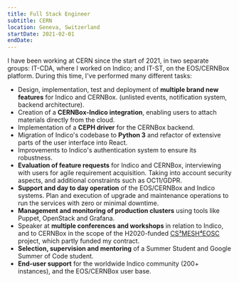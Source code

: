 ```yaml
---
title: Full Stack Engineer
subtitle: CERN
location: Geneva, Switzerland
startDate: 2021-02-01
endDate:
---
```


I have been working at CERN since the start of 2021, in two separate groups:
IT-CDA, where I worked on Indico; and IT-ST, on the EOS/CERNBox platform. During
this time, I've performed many different tasks:

* Design, implementation, test and deployment of **multiple brand new features**
  for Indico and CERNBox. (unlisted events, notification system, backend
  architecture).
* Creation of a **CERNBox-Indico integration**, enabling users to attach
  materials directly from the cloud.
* Implementation of a **CEPH driver** for the CERNBox backend.
* Migration of Indico's codebase to **Python 3** and refactor of extensive parts
  of the user interface into React.
* Improvements to Indico's authentication system to ensure its robustness.
* **Evaluation of feature requests** for Indico and CERNBox, interviewing with
  users for agile requirement acquisition. Taking into account security aspects,
  and additional constraints such as OC11/GDPR.
* **Support and day to day operation** of the EOS/CERNBox and Indico systems.
  Plan and execution of upgrade and maintenance operations to run the services
  with zero or minimal downtime.
* **Management and monitoring of production clusters** using tools like Puppet,
  OpenStack and Grafana.
* Speaker at **multiple conferences and workshops** in relation to Indico, and
  to CERNBox in the scope of the H2020-funded
  [CS³MESH⁴EOSC](https://cs3mesh4eosc.eu/) project, which partly funded my
  contract.
* **Selection, supervision and mentoring** of a Summer Student and Google Summer
  of Code student.
* **End-user support** for the worldwide Indico community (200+ instances), and
  the EOS/CERNBox user base.
